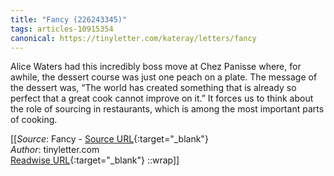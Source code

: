 ```yaml
---
title: "Fancy (226243345)"
tags: articles-10915354
canonical: https://tinyletter.com/kateray/letters/fancy
---
```


Alice Waters had this incredibly boss move at Chez Panisse where, for awhile, the dessert course was just one peach on a plate. The message of the dessert was, “The world has created something that is already so perfect that a great cook cannot improve on it.” It forces us to think about the role of sourcing in restaurants, which is among the most important parts of cooking.


[[_Source_: Fancy - [Source URL](https://tinyletter.com/kateray/letters/fancy){:target="_blank"}<br>
_Author_: tinyletter.com<br>
[Readwise URL](https://readwise.io/open/226243345){:target="_blank"}
::wrap]]